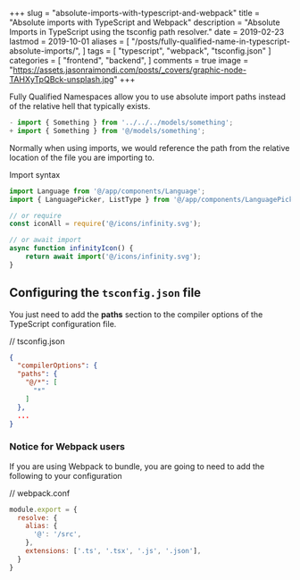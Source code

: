 +++
slug = "absolute-imports-with-typescript-and-webpack"
title = "Absolute imports with TypeScript and Webpack"
description = "Absolute Imports in TypeScript using the tsconfig path resolver."
date = 2019-02-23
lastmod = 2019-10-01
aliases = [
    "/posts/fully-qualified-name-in-typescript-absolute-imports/",
]
tags = [
  "typescript", 
  "webpack",
  "tsconfig.json"
]
categories = [
    "frontend",
    "backend",
]
comments = true
image = "https://assets.jasonraimondi.com/posts/_covers/graphic-node-TAHXyTpQBck-unsplash.jpg"
+++

Fully Qualified Namespaces allow you to use absolute import paths instead of the relative hell that typically exists.

```javascript
- import { Something } from '../../../models/something';
+ import { Something } from '@/models/something';
```

Normally when using imports, we would reference the path from the relative location of the file you are importing to.

Import syntax

```javascript
import Language from '@/app/components/Language';
import { LanguagePicker, ListType } from '@/app/components/LanguagePicker';

// or require
const iconAll = require('@/icons/infinity.svg');

// or await import
async function infinityIcon() {
    return await import('@/icons/infinity.svg');
}
```

## Configuring the `tsconfig.json` file

You just need to add the **paths** section to the compiler options of the TypeScript configuration file.


// tsconfig.json

```json
{
  "compilerOptions": {
  "paths": {
    "@/*": [
      "*"
    ]
  },
  ...
}
```


### Notice for Webpack users

If you are using Webpack to bundle, you are going to need to add the following to your configuration

// webpack.conf

```javascript
module.export = {
  resolve: {
    alias: {
      '@': '/src',
    },
    extensions: ['.ts', '.tsx', '.js', '.json'],
  }
}
```
